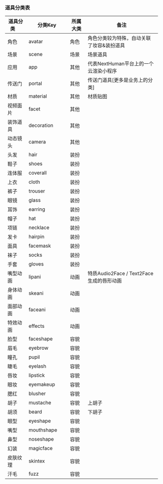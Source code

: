 ### 道具分类表
| 道具分类<img width=20/>  | 分类Key<img width=80/>    |  所属大类 | 备注 |
|  ----   | ----  |----  |----  |
| 角色    |avatar |  角色 | 角色分类较为特殊，自动关联了妆容&装扮道具 |
| 场景    |scene |  场景 | 场景道具 |
| 应用    |app |  其他 | 代表NextHuman平台上的一个云渲染小程序 |
| 传送门  |portal |  其他 | 传送门道具[更多是业务上的分类] |
| 材质  |material |  其他 | 材质贴图|
| 视频面片  |facet |  其他 | |
| 装饰道具  |decoration |  其他 | |
| 动态镜头  |camera |  其他 | |
| 头发  |hair |  装扮 | |
| 鞋子  |shoes |  装扮 | |
| 连体服  |coverall |  装扮 | |
| 上衣  |cloth |  装扮 | |
| 裤子  |trouser |  装扮 | |
| 眼镜  |glass |  装扮 | |
| 耳饰 |earring |  装扮 | |
| 帽子 |hat |  装扮 | |
| 项链 |necklace |  装扮 | |
| 发卡 |hairpin |  装扮 | |
| 面具 |facemask |  装扮 | |
| 袜子 |socks |  装扮 | |
| 手套 |gloves |  装扮 | |
| 嘴型动画 |lipani |  动画 | 特质Audio2Face / Text2Face生成的唇形动画 |
| 身体动画 |skeani |  动画 | |
| 面部动画 |faceani |  动画 | |
| 特效动画 |effects |  动画 | |
| 脸型 |faceshape |  容貌 | |
| 眉毛 |eyebrow |  容貌 | |
| 瞳孔 |pupil |  容貌 | |
| 睫毛 |eyelash |  容貌 | |
| 唇妆 |lipstick |  容貌 | |
| 眼妆 |eyemakeup |  容貌 | |
| 腮红 |blusher |  容貌 | |
| 胡子 |mustache |  容貌 | 上胡子 |
| 胡须 |beard |  容貌 | 下胡子|
| 眼型 |eyeshape |  容貌 | |
| 嘴型 |mouthshape |  容貌 | |
| 鼻型 |noseshape |  容貌 | |
| 幻装 |magicface |  容貌 | |
| 皮肤纹理 |skintex |  容貌 | |
| 汗毛 |fuzz |  容貌 | |









